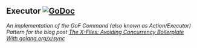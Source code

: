 ## Executor <a href="https://godoc.org/github.com/rodaine/executor"><img src="https://godoc.org/github.com/rodaine/executor?status.svg" alt="GoDoc"></a>

_An implementation of the GoF Command (also known as Action/Executor) Pattern for the blog post [The X-Files: Avoiding Concurrency Boilerplate With golang.org/x/sync](https://rodaine.com/2018/08/x-files-sync-golang/)_
